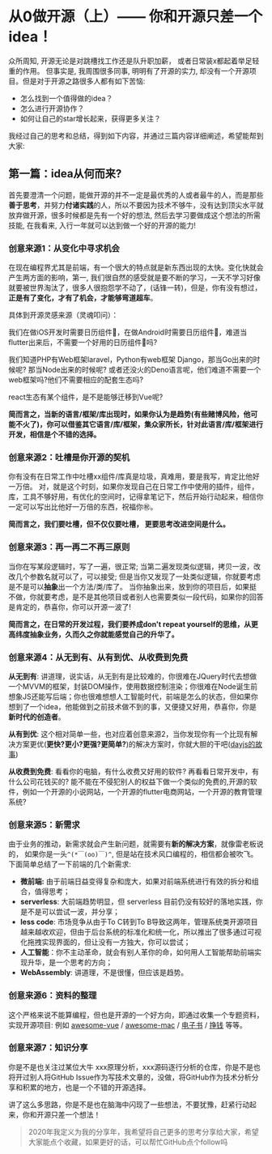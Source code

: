 # 从0做开源（上）—— 你和开源只差一个idea！

众所周知, 开源无论是对跳槽找工作还是队升职加薪， 或者日常装x都起着举足轻重的作用。 但事实是, 我周围很多同事, 明明有了开源的实力, 却没有一个开源项目。但是对于开源之路很多人都有如下苦恼:

- 怎么找到一个值得做的idea？
- 怎么进行开源协作？
- 如何让自己的star增长起来，获得更多关注？

我经过自己的思考和总结，得到如下内容，并通过三篇内容详细阐述，希望能帮到大家:

## 第一篇：idea从何而来?

首先要澄清一个问题，能做开源的并不一定是最优秀的人或者最牛的人，而是那些**善于思考**，并努力**付诸实践**的人，所以不要因为技术不够牛，没有达到顶尖水平就放弃做开源，很多时候都是先有一个好的想法, 然后去学习要做成这个想法的所需技能, 在我看来, 入行一年就可以达到做一个好的开源的能力!

### 创意来源1：从变化中寻求机会

在现在编程界尤其是前端，有一个很大的特点就是新东西出现的太快。变化快就会产生两方面的影响，第一, 我们很自然的感受就是要不断的学习，一天不学习好像就要被世界淘汰了，很多人很抱怨学不动了，(话锋一转)，但是，你有没有想过，**正是有了变化，才有了机会，才能够弯道超车**。


具体到开源灵感来源（灵魂叩问）：

我们在做iOS开发时需要日历组件📅，在做Android时需要日历组件📅，难道当flutter出来后，不需要一个好用的日历组件📆吗?


我们知道PHP有Web框架laravel，Python有web框架 Django，那当Go出来的时候呢? 那当Node出来的时候呢? 或者还没火的Deno语言呢，他们难道不需要一个web框架吗?他们不需要相应的配套生态吗?


react生态有某个组件，是不是能够迁移到Vue呢?


**简而言之，当新的语言/框架/库出现时，如果你认为是趋势(有些赌博风险，他可能不火了)，你可以借鉴其它语言/库/框架，集众家所长，针对此语言/库/框架进行开发，相信是个不错的选择。**


### 创意来源2：吐槽是你开源的契机

你有没有在日常工作中吐槽xx组件/库真是垃圾，真难用，要是我写，肯定比他好一万倍。 对，就是这个时刻，如果你发现自己在日常工作中使用的插件，组件，库，工具不够好用，有优化的空间时，记得拿笔记下，然后开始行动起来，相信你一定可以写出比他好一万倍的东西，祝福你㊗️。


**简而言之，我们要吐槽，但不仅仅要吐槽， 更要思考改进空间是什么。**


### 创意来源3：再一再二不再三原则

当你在写某段逻辑时，写了一遍，很正常;  当第二遍发现类似逻辑，拷贝一波，改改几个参数名就可以了，可以接受;  但是当你又发现了一处类似逻辑，你就要考虑是不是可以**抽象**出一个方法/类/库了。 当你抽象出来，放到你的项目后，如果挺不做，你就要考虑，是不是其他项目或者别人也需要类似一段代码，如果你的回答是肯定的，恭喜你，你可以开源一波了!


**简而言之，在日常的开发过程，我们要养成don't repeat yourself的思维，从更高纬度抽象业务，久而久之你就能感觉自己的升华了。**


### 创意来源4：从无到有、从有到优、从收费到免费

**从无到有**: 讲道理，说实话，从无到有是比较难的，你很难在JQuery时代去想做一个MVVM的框架，封装DOM操作，使用数据控制渲染；你很难在Node诞生前想象JS还能写后端；你也很难想想人工智能时代，前端是怎么的状态，但如果你想到了一个idea，他能做到之前技术做不到的事，又便捷又好用，恭喜你，你是**新时代的创造者**。



**从有到优**: 这个相对简单一些，也对应着创意来源2，当你发现你有一个比现有解决方案更优(**更快?更小?更强?更简单?**)的解决方案时，你就大胆的干吧([dayjs的故事](https://juejin。im/post/5c25a477f265da613b6fd70e))



**从收费到免费**: 看看你的电脑，有什么收费又好用的软件? 再看看日常开发中，有什么公司花钱买的? 能不能在不侵犯别人的权益下做一个类似的免费的,开源的软件，例如一个开源的小说网站，一个开源的flutter电商网站，一个开源的教育管理系统?



### 创意来源5：新需求

由于业务的推动，新需求就会产生新问题，就需要有**新的解决方案**，就像雷老板说的， 如果你是一头`^(*￣(oo)￣)^`, 但是站在技术风口编程的，相信都会被吹飞。 下面简单总结了一下前端的几个新需求:


- **微前端:** 由于前端日益变得复杂和庞大，如果对前端系统进行有效的拆分和组合，值得思考；
- **serverless**: 大前端趋势明显，但 serverless 目前仍没有较好的落地实践，你是不是可以尝试一波，并分享；
- **less code**: 市场竞争从由于To C转到To B导致这两年，管理系统类开源项目越来越收欢迎，但由于后台系统的标准化和统一化，所以推出了很多通过可视化拖拽实现界面的，但让没有一方独大，你可以尝试；
- **人工智能**：你不主动革命，就会有别人革你的命，如何用人工智能帮助前端实现升华，是一个思考的方向；
- **WebAssembly**: 讲道理，不是很懂，但应该是趋势。



### 创意来源6：资料的整理

这个严格来说不能算编程，但也是开源的一个好方向，即通过收集一个专题资料，实现开源项目: 例如 [awesome-vue](https://github。com/vuejs/awesome-vue) / [awesome-mac](https://github。com/jaywcjlove/awesome-mac)  / [电子书](https://github。com/justjavac/free-programming-books-zh_CN)  / [挣钱](https://github。com/easychen/howto-make-more-money)  等等。


### 创意来源7：知识分享

你是不是也关注过某位大牛 xxx原理分析，xxx源码逐行分析的仓库，你是不是也将开过别人将GitHub Issue作为写技术文章的，没做，将GitHub作为技术分析分享和积累的地方，也是一个不错的开源选择。


讲了这么多思路，你是不是也在脑海中闪现了一些想法，不要犹豫，赶紧行动起来，你和开源只差一个想法！

> 2020年我定义为我的分享年，我希望将自己更多的思考分享给大家，希望大家能点个收藏，如果更好的话，可以帮忙GitHub点个follow吗
